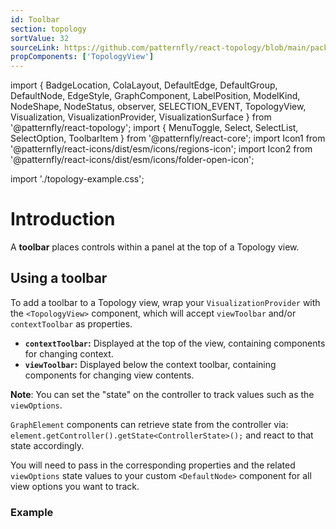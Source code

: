 ```yaml
---
id: Toolbar
section: topology
sortValue: 32
sourceLink: https://github.com/patternfly/react-topology/blob/main/packages/module/patternfly-docs/content/examples/TopologyToolbarDemo.tsx
propComponents: ['TopologyView']
---
```


import {
  BadgeLocation,
  ColaLayout,
  DefaultEdge,
  DefaultGroup,
  DefaultNode,
  EdgeStyle,
  GraphComponent,
  LabelPosition,
  ModelKind,
  NodeShape,
  NodeStatus,
  observer,
  SELECTION_EVENT,
  TopologyView,
  Visualization,
  VisualizationProvider,
  VisualizationSurface
} from '@patternfly/react-topology';
import {
  MenuToggle,
  Select,
  SelectList,
  SelectOption,
  ToolbarItem
} from '@patternfly/react-core';
import Icon1 from '@patternfly/react-icons/dist/esm/icons/regions-icon';
import Icon2 from '@patternfly/react-icons/dist/esm/icons/folder-open-icon';

import './topology-example.css';

# Introduction

A **toolbar** places controls within a panel at the top of a Topology view.

## Using a toolbar

To add a toolbar to a Topology view, wrap your `VisualizationProvider` with the `<TopologyView>` component, which will accept `viewToolbar` and/or `contextToolbar` as properties.
  - **`contextToolbar`:** Displayed at the top of the view, containing components for changing context.
  - **`viewToolbar`:** Displayed below the context toolbar, containing components for changing view contents.

**Note**: You can set the "state" on the controller to track values such as the `viewOptions`.

`GraphElement` components can retrieve state from the controller via:
`element.getController().getState<ControllerState>();`
and react to that state accordingly.

You will need to pass in the corresponding properties and the related `viewOptions` state values to your custom `<DefaultNode>` component for all view options you want to track.

### Example

```ts file='./TopologyToolbarDemo.tsx'
```
